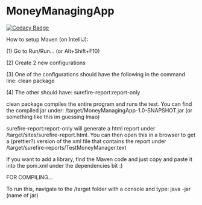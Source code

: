 # MoneyManagingApp

[![Codacy Badge](https://api.codacy.com/project/badge/Grade/f515b561d0144fe1953f5f1e889db2cb)](https://app.codacy.com/manual/OllieJonas/MoneyManagingApp?utm_source=github.com&utm_medium=referral&utm_content=OllieJonas/MoneyManagingApp&utm_campaign=Badge_Grade_Dashboard)

How to setup Maven (on IntelliJ):

(1) Go to Run/Run... (or Alt+Shift+F10)

(2) Create 2 new configurations

(3) One of the configurations should have the following in the command line: clean package

(4) The other should have: surefire-report:report-only

clean package compiles the entire program and runs the test. You can find the compiled jar under: /target/MoneyManagingApp-1.0-SNAPSHOT.jar (or something like this im guessing lmao)

surefire-report:report-only will generate a html report under /target/sites/surefire-report.html. You can then open this in a browser to get a (prettier?) version of the xml file that contains the report under /target/surefire-reports/TestMoneyManager.text

If you want to add a library, find the Maven code and just copy and paste it into the pom.xml under the dependencies bit :)

FOR COMPILING...

To run this, navigate to the /target folder with a console and type: java -jar (name of jar)
